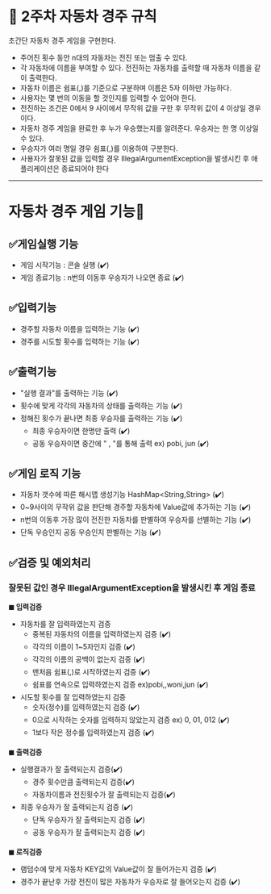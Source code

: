 # 🚀 2주차 자동차 경주 규칙

초간단 자동차 경주 게임을 구현한다.

- 주어진 횟수 동안 n대의 자동차는 전진 또는 멈출 수 있다.
- 각 자동차에 이름을 부여할 수 있다. 전진하는 자동차를 출력할 때 자동차 이름을 같이 출력한다.
-  자동차 이름은 쉼표(,)를 기준으로 구분하며 이름은 5자 이하만 가능하다.
- 사용자는 몇 번의 이동을 할 것인지를 입력할 수 있어야 한다.
- 전진하는 조건은 0에서 9 사이에서 무작위 값을 구한 후 무작위 값이 4 이상일 경우이다.
- 자동차 경주 게임을 완료한 후 누가 우승했는지를 알려준다. 우승자는 한 명 이상일 수 있다.
- 우승자가 여러 명일 경우 쉼표(,)를 이용하여 구분한다.
- 사용자가 잘못된 값을 입력할 경우 IllegalArgumentException을 발생시킨 후 애플리케이션은 종료되어야 한다

---


# 자동차 경주 게임  기능📑
## ✅게임실행 기능
- 게임 시작기능 : 콘솔 실행 (✔️)
- 게임 종료기능 : n번의 이동후 우숭자가 나오면 종료 (✔️)

## ✅입력기능
- 경주할 자동차 이름을 입력하는 기능 (✔️)
- 경주를 시도할 횟수를 입력하는 기능 (✔️)

## ✅출력기능
- "실행 결과"를 출력하는 기능 (✔️)
- 횟수에 맞게 각각의 자동차의 상태를 출력하는 기능 (✔️)
- 정해진 횟수가 끝나면 최종 우승자를 출력하는 기능 (✔️)
  - 최종 우승자이면 한명만 출력 (✔️)
  - 공동 우승자이면 중간에 " , "를 통해 출력 ex) pobi, jun (✔️)

## ✅게임 로직 기능
- 자동차 갯수에 따른 해시맵 생성기능 HashMap<String,String> (✔️)
- 0~9사이의 무작위 값을 판단해 경주할 자동차에 Value값에 추가하는 기능 (✔️)
- n번의 이동후 가장 많이 전진한 자동차를 판별하여 우승자를 선별하는 기능 (✔️)
- 단독 우승인지 공동 우승인지 판별하는 기능 (✔️)
## ✅검증 및 예외처리

### 잘못된 값인 경우 IllegalArgumentException을 발생시킨 후 게임 종료


**◼ 입력검증**
- 자동차를 잘 입력하였는지 검증
  - 중복된 자동차의 이름을 입력하였는지 검증 (✔️)
  - 각각의 이름이 1~5자인지 검증 (✔️)
  - 각각의 이름의 공백이 없는지 검증 (✔️)
  - 맨처음 쉼표(,)로 시작하였는지 검증 (✔️)
  - 쉼표를 연속으로 입력하였는지 검증 ex)pobi,,woni,jun (✔️)
- 시도할 횟수를 잘 입력하였는지 검증
  - 숫자(정수)를 입력하였는지 검증 (✔️)
  - 0으로 시작하는 숫자를 입력하지 않았는지 검증 ex) 0, 01, 012  (✔️)
  - 1보다 작은 정수를 입력하였는지 검증 (✔️)


**◼ 출력검증**
- 실행결과가 잘 출력되는지 검증(✔️)
  - 경주 횟수만큼 출력되는지 검증(✔️)
  - 자동차이름과 전진횟수가 잘 출력되는지 검증(✔️)
- 최종 우승자가 잘 출력되는지 검증 (✔️)
  - 단독 우승자가 잘 출력되는지 검증 (✔️)
  - 공동 우승자가 잘 출력되는지 검증 (✔️)


**◼ 로직검증**
- 램덤수에 맞게 자동차 KEY값의 Value값이 잘 들어가는지 검증 (✔️)
- 경주가 끝난후 가장 전진이 많은 자동차가 우승자로 잘 들어오는지 검증 (✔️)
